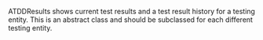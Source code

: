 ATDDResults shows current test results and a test result history for a testing entity.
This is an abstract class and should be subclassed for each different testing entity.
